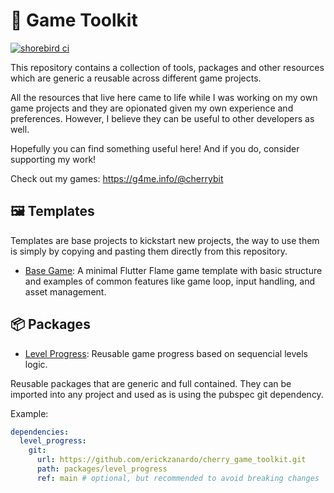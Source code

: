 # 🍒 Game Toolkit

[![shorebird ci](https://api.shorebird.dev/api/v1/github/erickzanardo/cherry_game_toolkit/badge.svg)](https://console.shorebird.dev/ci)

This repository contains a collection of tools, packages and other resources which are generic a
reusable across different game projects.

All the resources that live here came to life while I was working on my own game projects and
they are opionated given my own experience and preferences. However, I believe they can be useful to
other developers as well.

Hopefully you can find something useful here! And if you do, consider supporting my work!

Check out my games: https://g4me.info/@cherrybit

## 🖼️ Templates

Templates are base projects to kickstart new projects, the way to use them is simply by copying and
pasting them directly from this repository.

 - [Base Game](templates/base_game): A minimal Flutter Flame game template with
   basic structure and examples of common features like game loop, input handling, and asset
   management.

## 📦 Packages

 - [Level Progress](packages/level_progress): Reusable game progress based on sequencial levels logic.

Reusable packages that are generic and full contained. They can be imported into any project and
used as is using the pubspec git dependency.

Example:

```yaml
dependencies:
  level_progress:
    git:
      url: https://github.com/erickzanardo/cherry_game_toolkit.git
      path: packages/level_progress
      ref: main # optional, but recommended to avoid breaking changes
```
